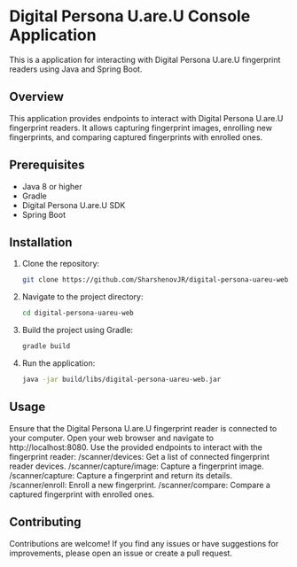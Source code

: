 # Digital Persona U.are.U Console Application

This is a application for interacting with Digital Persona U.are.U fingerprint readers using Java and Spring Boot.

## Overview

This application provides endpoints to interact with Digital Persona U.are.U fingerprint readers. It allows capturing fingerprint images, enrolling new fingerprints, and comparing captured fingerprints with enrolled ones.

## Prerequisites

- Java 8 or higher
- Gradle
- Digital Persona U.are.U SDK
- Spring Boot

## Installation

1. Clone the repository:

   ```bash
   git clone https://github.com/SharshenovJR/digital-persona-uareu-web.git

2. Navigate to the project directory:

   ```bash
   cd digital-persona-uareu-web
   
4. Build the project using Gradle:
   
   ```bash
   gradle build
   
6. Run the application:

   ```bash
   java -jar build/libs/digital-persona-uareu-web.jar

## Usage

Ensure that the Digital Persona U.are.U fingerprint reader is connected to your computer.
Open your web browser and navigate to http://localhost:8080.
Use the provided endpoints to interact with the fingerprint reader:
/scanner/devices: Get a list of connected fingerprint reader devices.
/scanner/capture/image: Capture a fingerprint image.
/scanner/capture: Capture a fingerprint and return its details.
/scanner/enroll: Enroll a new fingerprint.
/scanner/compare: Compare a captured fingerprint with enrolled ones.
## Contributing

Contributions are welcome! If you find any issues or have suggestions for improvements, please open an issue or create a pull request.
